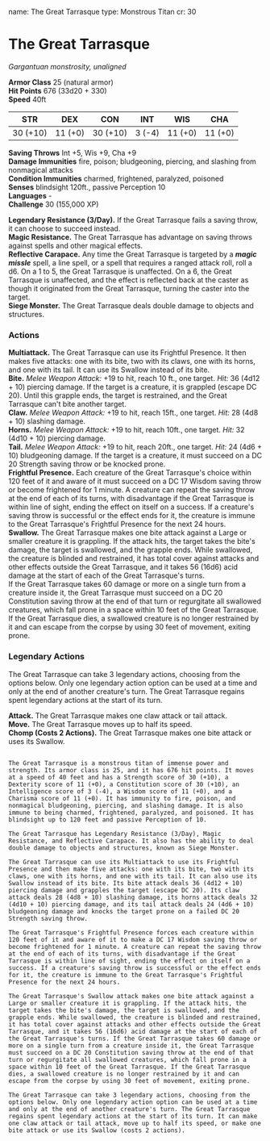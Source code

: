 name: The Great Tarrasque
type: Monstrous Titan
cr: 30

# The Great Tarrasque
_Gargantuan monstrosity, unaligned_

**Armor Class** 25 (natural armor)   
**Hit Points** 676 (33d20 + 330)   
**Speed** 40ft

| STR      | DEX     | CON      | INT     | WIS     | CHA     |
|----------|---------|----------|---------|---------|---------|
| 30 (+10) | 11 (+0) | 30 (+10) | 3 (-4)  | 11 (+0) | 11 (+0) |

**Saving Throws** Int +5, Wis +9, Cha +9   
**Damage Immunities** fire, poison; bludgeoning, piercing, and slashing from nonmagical attacks   
**Condition Immunities** charmed, frightened, paralyzed, poisoned   
**Senses** blindsight 120ft., passive Perception 10   
**Languages** -   
**Challenge** 30 (155,000 XP)   

**Legendary Resistance (3/Day).** If the Great Tarrasque fails a saving throw, it can choose to succeed instead.   
**Magic Resistance.** The Great Tarrasque has advantage on saving throws against spells and other magical effects.   
**Reflective Carapace.** Any time the Great Tarrasque is targeted by a **_magic missle_** spell, a line spell, or a spell that requires a ranged attack roll, roll a d6. On a 1 to 5, the Great Tarrasque is unaffected. On a 6, the Great Tarrasque is unaffected, and the effect is reflected back at the caster as though it originated from the Great Tarrasque, turning the caster into the target.   
**Siege Monster.** The Great Tarrasque deals double damage to objects and structures.   

### Actions

**Multiattack.** The Great Tarrasque can use its Frightful Presence. It then makes five attacks: one with its bite, two with its claws, one with its horns, and one with its tail. It can use its Swallow instead of its bite.   
**Bite.** _Melee Weapon Attack:_ +19 to hit, reach 10 ft., one target. _Hit:_ 36 (4d12 + 10) piercing damage. If the target is a creature, it is grappled (escape DC 20). Until this grapple ends, the target is restrained, and the Great Tarrasque can't bite another target.   
**Claw.** _Melee Weapon Attack:_ +19 to hit, reach 15ft., one target. _Hit:_ 28 (4d8 + 10) slashing damage.   
**Horns.** _Melee Weapon Attack:_ +19 to hit, reach 10ft., one target. _Hit:_ 32 (4d10 + 10) piercing damage.   
**Tail.** _Melee Weapon Attack:_ +19 to hit, reach 20ft., one target. _Hit:_ 24 (4d6 + 10) bludgeoning damage. If the target is a creature, it must succeed on a DC 20 Strength saving throw or be knocked prone.   
**Frightful Presence.** Each creature of the Great Tarrasque's choice within 120 feet of it and aware of it must succeed on a DC 17 Wisdom saving throw or become frightened for 1 minute. A creature can repeat the saving throw at the end of each of its turns, with disadvantage if the Great Tarrasque is within line of sight, ending the effect on itself on a success. If a creature's saving throw is successful or the effect ends for it, the creature is immune to the Great Tarrasque's Frightful Presence for the next 24 hours.   
**Swallow.** The Great Tarrasque makes one bite attack against a Large or smaller creature it is grappling. If the attack hits, the target takes the bite's damage, the target is swallowed, and the grapple ends. While swallowed, the creature is blinded and restrained, it has total cover against attacks and other effects outside the Great Tarrasque, and it takes 56 (16d6) acid damage at the start of each of the Great Tarrasque's turns.    
If the Great Tarrasque takes 60 damage or more on a single turn from a creature inside it, the Great Tarrasque must succeed on a DC 20 Constitution saving throw at the end of that turn or regurgitate all swallowed creatures, which fall prone in a space within 10 feet of the Great Tarrasque. If the Great Tarrasque dies, a swallowed creature is no longer restrained by it and can escape from the corpse by using 30 feet of movement, exiting prone.   

### Legendary Actions

The Great Tarrasque can take 3 legendary actions, choosing from the options below. Only one legendary action option can be used at a time and only at the end of another creature's turn. The Great Tarrasque regains spent legendary actions at the start of its turn.

**Attack.** The Great Tarrasque makes one claw attack or tail attack.    
**Move.** The Great Tarrasque moves up to half its speed.    
**Chomp (Costs 2 Actions).** The Great Tarrasque makes one bite attack or uses its Swallow. 
```

The Great Tarrasque is a monstrous titan of immense power and strength. Its armor class is 25, and it has 676 hit points. It moves at a speed of 40 feet and has a Strength score of 30 (+10), a Dexterity score of 11 (+0), a Constitution score of 30 (+10), an Intelligence score of 3 (-4), a Wisdom score of 11 (+0), and a Charisma score of 11 (+0). It has immunity to fire, poison, and nonmagical bludgeoning, piercing, and slashing damage. It is also immune to being charmed, frightened, paralyzed, and poisoned. It has blindsight up to 120 feet and passive Perception of 10.

The Great Tarrasque has Legendary Resistance (3/Day), Magic Resistance, and Reflective Carapace. It also has the ability to deal double damage to objects and structures, known as Siege Monster.

The Great Tarrasque can use its Multiattack to use its Frightful Presence and then make five attacks: one with its bite, two with its claws, one with its horns, and one with its tail. It can also use its Swallow instead of its bite. Its bite attack deals 36 (4d12 + 10) piercing damage and grapples the target (escape DC 20). Its claw attack deals 28 (4d8 + 10) slashing damage, its horns attack deals 32 (4d10 + 10) piercing damage, and its tail attack deals 24 (4d6 + 10) bludgeoning damage and knocks the target prone on a failed DC 20 Strength saving throw.

The Great Tarrasque's Frightful Presence forces each creature within 120 feet of it and aware of it to make a DC 17 Wisdom saving throw or become frightened for 1 minute. A creature can repeat the saving throw at the end of each of its turns, with disadvantage if the Great Tarrasque is within line of sight, ending the effect on itself on a success. If a creature's saving throw is successful or the effect ends for it, the creature is immune to the Great Tarrasque's Frightful Presence for the next 24 hours.

The Great Tarrasque's Swallow attack makes one bite attack against a Large or smaller creature it is grappling. If the attack hits, the target takes the bite's damage, the target is swallowed, and the grapple ends. While swallowed, the creature is blinded and restrained, it has total cover against attacks and other effects outside the Great Tarrasque, and it takes 56 (16d6) acid damage at the start of each of the Great Tarrasque's turns. If the Great Tarrasque takes 60 damage or more on a single turn from a creature inside it, the Great Tarrasque must succeed on a DC 20 Constitution saving throw at the end of that turn or regurgitate all swallowed creatures, which fall prone in a space within 10 feet of the Great Tarrasque. If the Great Tarrasque dies, a swallowed creature is no longer restrained by it and can escape from the corpse by using 30 feet of movement, exiting prone.

The Great Tarrasque can take 3 legendary actions, choosing from the options below. Only one legendary action option can be used at a time and only at the end of another creature's turn. The Great Tarrasque regains spent legendary actions at the start of its turn. It can make one claw attack or tail attack, move up to half its speed, or make one bite attack or use its Swallow (costs 2 actions).